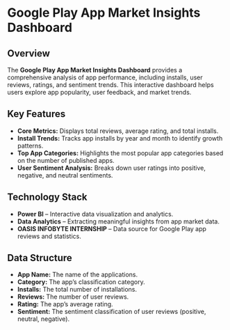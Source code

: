 # **Google Play App Market Insights Dashboard**  

## **Overview**  
The **Google Play App Market Insights Dashboard** provides a comprehensive analysis of app performance, including installs, user reviews, ratings, and sentiment trends. This interactive dashboard helps users explore app popularity, user feedback, and market trends.  

## **Key Features**  
- **Core Metrics:** Displays total reviews, average rating, and total installs.  
- **Install Trends:** Tracks app installs by year and month to identify growth patterns.  
- **Top App Categories:** Highlights the most popular app categories based on the number of published apps.  
- **User Sentiment Analysis:** Breaks down user ratings into positive, negative, and neutral sentiments.  

## **Technology Stack**  
- **Power BI** – Interactive data visualization and analytics.  
- **Data Analytics** – Extracting meaningful insights from app market data.  
- **OASIS INFOBYTE INTERNSHIP** – Data source for Google Play app reviews and statistics.  

## **Data Structure**  
- **App Name:** The name of the applications.  
- **Category:** The app’s classification category.  
- **Installs:** The total number of installations.  
- **Reviews:** The number of user reviews.  
- **Rating:** The app’s average rating.  
- **Sentiment:** The sentiment classification of user reviews (positive, neutral, negative).  
